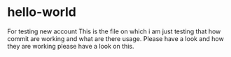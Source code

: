 # hello-world
For testing new account
This is the file on which i am just testing that how commit are working and what are there usage. Please have a look and how they are working please have a look on this.
